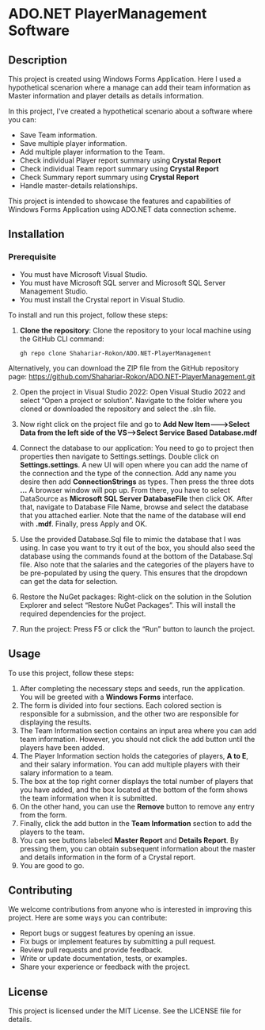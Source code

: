 # ADO.NET PlayerManagement Software

## Description

This project is created using Windows Forms Application. Here I used a hypothetical scenarion where a manage can add their team information as Master information and player details as details information.

In this project, I've created a hypothetical scenario about a software where you can:

- Save Team information.
- Save multiple player information.
- Add multiple player information to the Team.
- Check individual Player report summary using **Crystal Report**
- Check individual Team report summary using **Crystal Report**
- Check Summary report summary using **Crystal Report**
- Handle master-details relationships.

This project is intended to showcase the features and capabilities of Windows Forms Application using ADO.NET data connection scheme. 

## Installation

### Prerequisite

- You must have Microsoft Visual Studio.
- You must have Microsoft SQL server and Microsoft SQL Server Management Studio.
- You must install the Crystal report in Visual Studio. 

To install and run this project, follow these steps:

1. **Clone the repository**: Clone the repository to your local machine using the GitHub CLI command:

   ```shell
   gh repo clone Shahariar-Rokon/ADO.NET-PlayerManagement
   
Alternatively, you can download the ZIP file from the GitHub repository page: https://github.com/Shahariar-Rokon/ADO.NET-PlayerManagement.git
  
2. Open the project in Visual Studio 2022: Open Visual Studio 2022 and select “Open a project or solution”. Navigate to the folder where you cloned or downloaded the repository and select the .sln file.

3. Now right click on the project file and go to **Add New Item--->Select Data from the left side of the VS-->Select Service Based Database.mdf**

4. Connect the database to our application: You need to go to project then properties then navigate to Settings.settings. Double click on **Settings.settings**. A new UI will open where you can add the name of the connection and the type of the connection. Add any name you desire then add **ConnectionStrings** as types. Then press the three dots **...** A browser window will pop up. From there, you have to select DataSource as **Microsoft SQL Server DatabaseFile** then click OK. After that, navigate to Database File Name, browse and select the database that you attached earlier. Note that the name of the database will end with **.mdf**. Finally, press Apply and OK.

5. Use the provided Database.Sql file to mimic the database that I was using. In case you want to try it out of the box, you should also seed the database using the commands found at the bottom of the Database.Sql file. Also note that the salaries and the categories of the players have to be pre-populated by using the query. This ensures that the dropdown can get the data for selection.

6. Restore the NuGet packages: Right-click on the solution in the Solution Explorer and select “Restore NuGet Packages”. This will install the required dependencies for the project.

7. Run the project: Press F5 or click the “Run” button to launch the project. 
   
## Usage

To use this project, follow these steps:

1. After completing the necessary steps and seeds, run the application. You will be greeted with a **Windows Forms** interface.
2. The form is divided into four sections. Each colored section is responsible for a submission, and the other two are responsible for displaying the results.
3. The Team Information section contains an input area where you can add team information. However, you should not click the add button until the players have been added.
4. The Player Information section holds the categories of players, **A to E**, and their salary information. You can add multiple players with their salary information to a team.
5. The box at the top right corner displays the total number of players that you have added, and the box located at the bottom of the form shows the team information when it is submitted.
6. On the other hand, you can use the **Remove** button to remove any entry from the form.
7. Finally, click the add button in the **Team Information** section to add the players to the team.
8. You can see buttons labeled **Master Report** and **Details Report**. By pressing them, you can obtain subsequent information about the master and details information in the form of a Crystal report.
9. You are good to go.
    
## Contributing

We welcome contributions from anyone who is interested in improving this project. Here are some ways you can contribute:

- Report bugs or suggest features by opening an issue.
- Fix bugs or implement features by submitting a pull request.
- Review pull requests and provide feedback.
- Write or update documentation, tests, or examples.
- Share your experience or feedback with the project.

## License

This project is licensed under the MIT License. See the LICENSE file for details.
